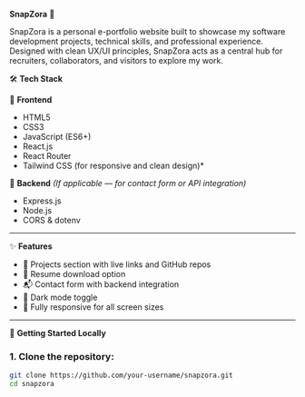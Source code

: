 **SnapZora** 💼

SnapZora is a personal e-portfolio website built to showcase my software development projects, technical skills, and professional experience. 
Designed with clean UX/UI principles, SnapZora acts as a central hub for recruiters, collaborators, and visitors to explore my work.

🛠️ **Tech Stack**

🔹 **Frontend**
- HTML5
- CSS3
- JavaScript (ES6+)
- React.js
- React Router
- Tailwind CSS (for responsive and clean design)*

🔹 **Backend** *(If applicable — for contact form or API integration)*
- Express.js
- Node.js
- CORS & dotenv

---

✨ **Features**

- 📁 Projects section with live links and GitHub repos
- 📃 Resume download option
- 📬 Contact form with backend integration
- 🌙 Dark mode toggle
- 📱 Fully responsive for all screen sizes

---

🚀 **Getting Started Locally**

### 1. Clone the repository:
```bash
git clone https://github.com/your-username/snapzora.git
cd snapzora
